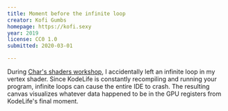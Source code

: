 ```yaml
---
title: Moment before the infinite loop
creator: Kofi Gumbs
homepage: https://kofi.sexy
year: 2019
license: CC0 1.0
submitted: 2020-03-01

---
```


During [Char's shaders workshop](http://charstiles.com/learn-livecoding-shaders/), I accidentally left an infinite loop in my vertex shader. Since KodeLife is constantly recompiling and running your program, infinite loops can cause the entire IDE to crash. The resulting canvas visualizes whatever data happened to be in the GPU registers from KodeLife's final moment.
